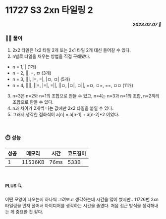 # 11727 S3 2xn 타일링 2
##### <p align="right"> 2023.02.07 📆 </p>


### 👩‍🏫 풀이
1. 2x2 타일은 1x2 타일 2개 또는 2x1 타일 2개 대신 들어갈 수 있다.
2. n별로 타일을 채우는 방법을 직접 구해봤다.
  - n = 1, | (1개)
  - n = 2, ||, =, ㅁ (3개)
  - n = 3, |||, |=, =|, |ㅁ, ㅁ| (5개)
  - n = 4, ||||, ||=, |=|, =||, ||ㅁ, |ㅁ|, ㅁ||, =ㅁ, ㅁ=, ==, ㅁㅁ (11개)
3. n=3은 n=2와 n=1의 조합으로 만들 수 있고, n=4는 n=3과 n=1의 조합, n=2끼리 조합으로 만들 수 있다.
4. n과 차이가 2개씩 나는 값에만 2x2 타일을 붙일 수 있다.
5. 그래서 생각한 점화식이 a[n] = a[n-1] + a[n-2]*2 이었다.

<br>

### ⏱️ 성능
<!-- 테이블 -->
성공 |메모리 | 시간 | 코드길이
---|---|---|---|
1|11536KB|76ms|533B

<br>

#### PLUS 🔍
어떤 모양이 나오는지 하나씩 그려보고 생각하는데 시간을 많이 썼지만..
11726번 2xn 타일링을 먼저 풀어서 아이디어를 생각하는 시간을 줄였다.
처음 접근 방식을 생각해내는 게 중요한 것 같다.
